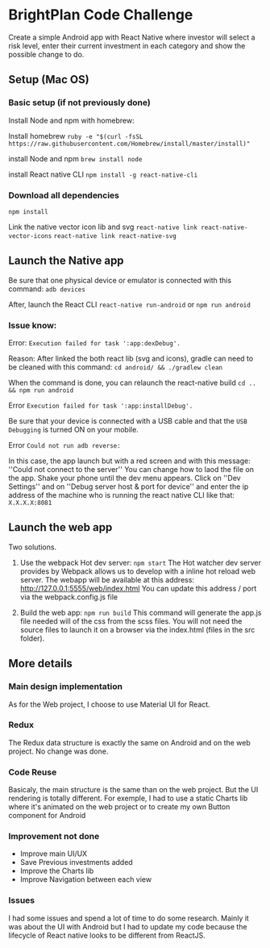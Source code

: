 # BrightPlan Code Challenge
Create a simple Android app with React Native where investor will select a risk level, enter their current investment in each category and
show the possible change to do.

## Setup (Mac OS)

### Basic setup (if not previously done)
Install Node and npm with homebrew:

Install homebrew
``ruby -e "$(curl -fsSL https://raw.githubusercontent.com/Homebrew/install/master/install)"``

install Node and npm
``brew install node``

install React native CLI
``npm install -g react-native-cli``


### Download all dependencies

``npm install``

Link the native vector icon lib and svg
``react-native link react-native-vector-icons``
``react-native link react-native-svg``


## Launch the Native app

Be sure that one physical device or emulator is connected with this command:
``adb devices``

After, launch the React CLI
``react-native run-android``
or 
``npm run android``

### Issue know:
Error: ``Execution failed for task ':app:dexDebug'.``

Reason: After linked the both react lib (svg and icons), gradle can need to be cleaned with this command:
``cd android/ && ./gradlew clean``

When the command is done, you can relaunch the react-native build
``cd .. && npm run android``


Error ``Execution failed for task ':app:installDebug'.``

Be sure that your device is connected with a USB cable and that the ``USB Debugging`` is turned ON on your mobile.


Error ``Could not run adb reverse:``

In this case, the app launch but with a red screen and with this message: ''Could not connect to the server''
You can change how to laod the file on the app.
Shake your phone until the dev menu appears. Click on ''Dev Settings'' and on ''Debug server host & port for device'' and enter the ip address of the machine who is running the react native CLI like that:
``X.X.X.X:8081``



## Launch the web app
Two solutions.

1. Use the webpack Hot dev server:
``npm start``
The Hot watcher dev server provides by Webpack allows us to develop with a inline hot reload web server.
The webapp will be available at this address: http://127.0.0.1:5555/web/index.html
You can update this address / port via the webpack.config.js file

3. Build the web app:
``npm run build``
This command will generate the app.js file needed will of the css from the scss files.
You will not need the source files to launch it on a browser via the index.html (files in the src folder). 


## More details

### Main design implementation
As for the Web project, I choose to use Material UI for React.

### Redux
The Redux data structure is exactly the same on Android and on the web project. No change was done.

### Code Reuse
Basicaly, the main structure is the same than on the web project. But the UI rendering is totally different.
For exemple, I had to use a static Charts lib where it's animated on the web project or to create my own Button component for Android

### Improvement not done 
- Improve main UI/UX
- Save Previous investments added
- Improve the Charts lib
- Improve Navigation between each view

### Issues
I had some issues and spend a lot of time to do some research. 
Mainly it was about the UI with Android but I had to update my code because the 
lifecycle of React native looks to be different from ReactJS.